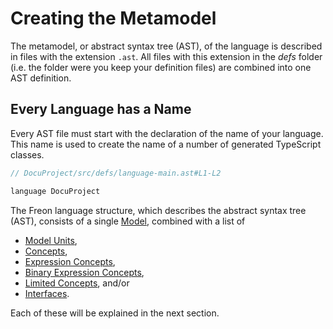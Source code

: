 <script>
    import Note from "$lib/notes/Note.svelte";
</script>

# Creating the Metamodel

The metamodel, or abstract syntax tree (AST), of the language is described in files with the extension `.ast`.
All files with this extension in the _defs_ folder (i.e. the folder were you keep your definition files)
are combined into one AST definition.

## Every Language has a Name

Every AST file must start with the declaration of the name of your language. This name is used
to create the name of a number of generated TypeScript classes.

```ts
// DocuProject/src/defs/language-main.ast#L1-L2

language DocuProject

```

The Freon language structure, which describes the abstract syntax tree (AST), consists of
a single [Model](/Documentation/Creating_the_Metamodel/Defining_the_Language_Structure#Model), 
combined with a list of 
- [Model Units](/Documentation/Creating_the_Metamodel/Defining_the_Language_Structure#Model_Unit),
- [Concepts](/Documentation/Creating_the_Metamodel/Defining_the_Language_Structure#Concept),
- [Expression Concepts](/Documentation/Creating_the_Metamodel/Defining_the_Language_Structure#Expression_Concept),
- [Binary Expression Concepts](/Documentation/Creating_the_Metamodel/Defining_the_Language_Structure#Binary_Expression_Concept),
- [Limited Concepts](/Documentation/Creating_the_Metamodel/Defining_the_Language_Structure#Limited_Concept), and/or
- [Interfaces](/Documentation/Creating_the_Metamodel/Defining_the_Language_Structure#Interface).

Each of these will be explained in the next section.
